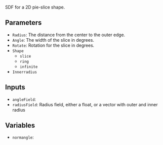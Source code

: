 SDF for a 2D pie-slice shape.

## Parameters

* `Radius`: The distance from the center to the outer edge.
* `Angle`: The width of the slice in degrees.
* `Rotate`: Rotation for the slice in degrees.
* `Shape`
  * `slice`
  * `ring`
  * `infinite`
* `Innerradius`

## Inputs

* `angleField`: 
* `radiusField`:  Radius field, either a float, or a vector with outer and inner radius

## Variables

* `normangle`: 